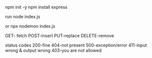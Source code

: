 npm init -y 
npm install express


run 
node index.js


or npx nodemon index.js





GET- fetch
POST-insert
PUT-replace
DELETE-remove

status codes 
200-fine
404-not present
500-exception/error
411-input wrong & output wrong
403-you are not allowed
